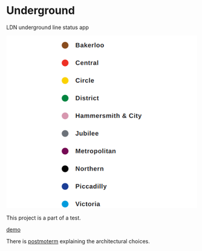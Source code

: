 # Underground

LDN underground line status app

[![app](https://raw.githubusercontent.com/Platane/underground/master/app.gif)](https://storage.googleapis.com/underground-citym-test/v2/index.html)

This project is a part of a test.

[demo](https://storage.googleapis.com/underground-citym-test/v2/index.html)


There is [postmoterm](https://github.com/Platane/underground/blob/master/POSTMORTEM.md) explaining the architectural choices.


